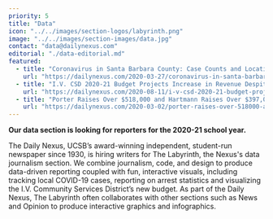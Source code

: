 ```yaml
---
priority: 5
title: "Data"
icon: "../../images/section-logos/labyrinth.png"
image: "../../images/section-images/data.jpg"
contact: "data@dailynexus.com"
editorial: "./data-editorial.md"
featured:
  - title: "Coronavirus in Santa Barbara County: Case Counts and Locations"
    url: "https://dailynexus.com/2020-03-27/coronavirus-in-santa-barbara-county-case-counts-and-locations/"
  - title: "I.V. CSD 2020-21 Budget Projects Increase in Revenue Despite Coronavirus"
    url: "https://dailynexus.com/2020-08-11/i-v-csd-2020-21-budget-projects-increase-in-revenue-despite-coronavirus/"
  - title: "Porter Raises Over $518,000 and Hartmann Raises Over $397,000 in 3rd District Supervisor Race"
    url: "https://dailynexus.com/2020-03-02/porter-raises-over-518000-and-hartmann-raises-over-397000-in-3rd-district-supervisor-race/"
---
```

**Our data section is looking for reporters for the 2020-21 school year.**

The Daily Nexus, UCSB’s award-winning independent, student-run newspaper since 1930, is hiring writers for The Labyrinth, the Nexus's data journalism section. We combine journalism, code, and design to produce data-driven reporting coupled with fun, interactive visuals, including tracking local COVID-19 cases, reporting on arrest statistics and visualizing the I.V. Community Services District’s new budget. As part of the Daily Nexus, The Labyrinth often collaborates with other sections such as News and Opinion to produce interactive graphics and infographics.